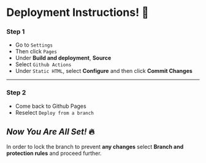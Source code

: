 # Deployment Instructions! 🚄

### Step 1
- Go to `Settings`
- Then click `Pages`
- Under **Build and deployment**, **Source** 
- Select `Github Actions`
- Under `Static HTML`, select **Configure** and then click **Commit Changes**
---
### Step 2
- Come back to Github Pages
- Reselect `Deploy from a branch`
## *Now You Are All Set!* 🔥

In order to lock the branch to prevent **any changes** select **Branch and protection rules** and proceed further.
